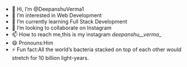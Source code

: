 - 👋 Hi, I’m @DeepanshuVerma1
- 👀 I’m interested in Web Development
- 🌱 I’m currently learning Full Stack Development
- 💞️ I’m looking to collaborate on Instagram
- 📫 How to reach me,this is my instagram _deepanshu__verma__
- 😄 Pronouns:Him
- ⚡ Fun fact:All the world’s bacteria stacked on top of each other would stretch for 10 billion light-years.

<!---
DeepanshuVerma1/DeepanshuVerma1 is a ✨ special ✨ repository because its `README.md` (this file) appears on your GitHub profile.
You can click the Preview link to take a look at your changes.
--->
